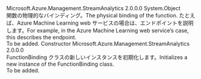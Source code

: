 <Type Name="FunctionBinding" FullName="Microsoft.Azure.Management.StreamAnalytics.Models.FunctionBinding">
  <TypeSignature Language="C#" Value="public class FunctionBinding" />
  <TypeSignature Language="ILAsm" Value=".class public auto ansi beforefieldinit FunctionBinding extends System.Object" />
  <TypeSignature Language="DocId" Value="T:Microsoft.Azure.Management.StreamAnalytics.Models.FunctionBinding" />
  <TypeSignature Language="VB.NET" Value="Public Class FunctionBinding" />
  <TypeSignature Language="F#" Value="type FunctionBinding = class" />
  <AssemblyInfo>
    <AssemblyName>Microsoft.Azure.Management.StreamAnalytics</AssemblyName>
    <AssemblyVersion>2.0.0.0</AssemblyVersion>
  </AssemblyInfo>
  <Base>
    <BaseTypeName>System.Object</BaseTypeName>
  </Base>
  <Interfaces />
  <Docs>
    <summary>
            <span data-ttu-id="93ea8-101">関数の物理的なバインディング。</span><span class="sxs-lookup"><span data-stu-id="93ea8-101">The physical binding of the function.</span></span> <span data-ttu-id="93ea8-102">たとえば、Azure Machine Learning web サービスの場合は、エンドポイントを説明します。</span><span class="sxs-lookup"><span data-stu-id="93ea8-102">For example, in the Azure Machine Learning web service’s case, this describes the endpoint.</span></span>
            </summary>
    <remarks>To be added.</remarks>
  </Docs>
  <Members>
    <Member MemberName=".ctor">
      <MemberSignature Language="C#" Value="public FunctionBinding ();" />
      <MemberSignature Language="ILAsm" Value=".method public hidebysig specialname rtspecialname instance void .ctor() cil managed" />
      <MemberSignature Language="DocId" Value="M:Microsoft.Azure.Management.StreamAnalytics.Models.FunctionBinding.#ctor" />
      <MemberSignature Language="VB.NET" Value="Public Sub New ()" />
      <MemberType>Constructor</MemberType>
      <AssemblyInfo>
        <AssemblyName>Microsoft.Azure.Management.StreamAnalytics</AssemblyName>
        <AssemblyVersion>2.0.0.0</AssemblyVersion>
      </AssemblyInfo>
      <Parameters />
      <Docs>
        <summary>
            <span data-ttu-id="93ea8-103">FunctionBinding クラスの新しいインスタンスを初期化します。</span><span class="sxs-lookup"><span data-stu-id="93ea8-103">Initializes a new instance of the FunctionBinding class.</span></span>
            </summary>
        <remarks>To be added.</remarks>
      </Docs>
    </Member>
  </Members>
</Type>